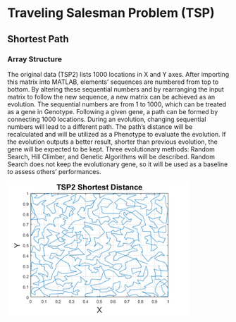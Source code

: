 # Traveling Salesman Problem (TSP) 

## Shortest Path

### Array Structure

The original data (TSP2) lists 1000 locations in X and Y axes. After importing this matrix into MATLAB, elements’ sequences are numbered from top to bottom. By altering these sequential numbers and by rearranging the input matrix to follow the new sequence, a new matrix can be achieved as an evolution. The sequential numbers are from 1 to 1000, which can be treated as a gene in Genotype. Following a given gene, a path can be formed by connecting 1000 locations. During an evolution, changing sequential numbers will lead to a different path. The path’s distance will be recalculated and will be utilized as a Phenotype to evaluate the evolution. If the evolution outputs a better result, shorter than previous evolution, the gene will be expected to be kept. Three evolutionary methods: Random Search, Hill Climber, and Genetic Algorithms will be described. Random Search does not keep the evolutionary gene, so it will be used as a baseline to assess others’ performances.  

<img src="./images/TSP_shortest.png" alt="shortest" style="zoom: 80%;" />




